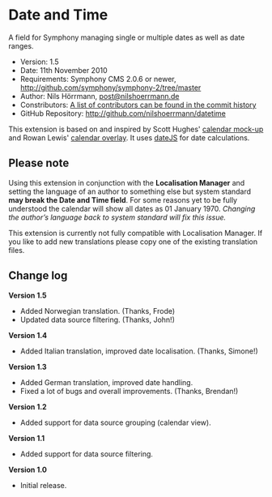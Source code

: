 # Date and Time

A field for Symphony managing single or multiple dates as well as date ranges.

- Version: 1.5
- Date: 11th November 2010
- Requirements: Symphony CMS 2.0.6 or newer, <http://github.com/symphony/symphony-2/tree/master>
- Author: Nils Hörrmann, post@nilshoerrmann.de
- Constributors: [A list of contributors can be found in the commit history](http://github.com/nilshoerrmann/datetime/commits/master)
- GitHub Repository: <http://github.com/nilshoerrmann/datetime>

This extension is based on and inspired by Scott Hughes' [calendar mock-up](http://symphony-cms.com/community/discussions/103/) and Rowan Lewis' [calendar overlay](http://github.com/rowan-lewis/calendaroverlay/). It uses [dateJS](http://www.datejs.com/) for date calculations.

## Please note

Using this extension in conjunction with the **Localisation Manager** and setting the language of an author to something else but system standard **may break the Date and Time field**. For some reasons yet to be fully understood the calendar will show all dates as 01 January 1970. _Changing the author’s language back to system standard will fix this issue._

This extension is currently not fully compatible with Localisation Manager. If you like to add new translations please copy one of the existing translation files.

## Change log

**Version 1.5**

- Added Norwegian translation. (Thanks, Frode)
- Updated data source filtering. (Thanks, John!)

**Version 1.4**

- Added Italian translation, improved date localisation. (Thanks, Simone!)

**Version 1.3**

- Added German translation, improved date handling.
- Fixed a lot of bugs and overall improvements. (Thanks, Brendan!)

**Version 1.2**

- Added support for data source grouping (calendar view).

**Version 1.1**

- Added support for data source filtering.

**Version 1.0**

- Initial release.

